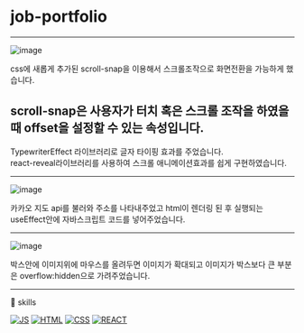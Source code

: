 # job-portfolio

---

![image](https://user-images.githubusercontent.com/62333447/145005637-b8346f8e-8f42-4226-865d-bb60119e8f9f.png)<br/>


css에 새롭게 추가된 scroll-snap을 이용해서 스크롤조작으로 화면전환을 가능하게 했습니다.<br/>
## scroll-snap은 사용자가 터치 혹은  스크롤 조작을 하였을 때 offset을 설정할 수 있는 속성입니다.<br/>

TypewriterEffect 라이브러리로 글자 타이핑 효과를 주었습니다.<br/>
react-reveal라이브러리를 사용하여 스크롤 애니메이션효과를 쉽게 구현하였습니다.<br/>

---

![image](https://user-images.githubusercontent.com/62333447/145012328-3cf0903f-fa8b-4a04-a560-a85b57f9e24a.png)<br/>

카카오 지도 api를 불러와 주소를 나타내주었고 html이 렌더링 된 후 실행되는 useEffect안에 자바스크립트 코드를 넣어주었습니다. <br/>

---

![image](https://user-images.githubusercontent.com/62333447/145012652-6a4c0887-8a44-4f2e-a809-12c4b04b52a4.png)<br/>


박스안에 이미지위에 마우스를 올려두면 이미지가 확대되고 이미지가 박스보다 큰 부분은 overflow:hidden으로 가려주었습니다.<br/>

---


🎈 skills<br/>

[![JS](https://img.shields.io/badge/JavaScript-F7DF1E?style=flat-square&logo=JavaScript&logoColor=black)](github.com/lee910814/TODO-List)
[![HTML](https://img.shields.io/badge/Html-E34F26?style=flat-square&logo=Html&logoColor=black)](github.com/lee910814/TODO-List)
[![CSS](https://img.shields.io/badge/Css-1572B6?style=flat-square&logo=Cssl&logoColor=black)](github.com/lee910814/TODO-List)
[![REACT](https://img.shields.io/badge/React-09D3AC?style=flat-square&logo=React&logoColor=black)](github.com/lee910814/TODO-List)

